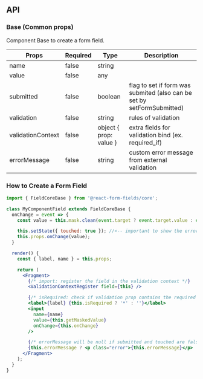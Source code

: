 API
---

### Base (Common props)

Component Base to create a form field.

| Props             | Required | Type                   | Description                                                            |
|-------------------|----------|------------------------|------------------------------------------------------------------------|
| name              | false    | string                 |                                                                        |
| value             | false    | any                    |                                                                        |
| submitted         | false    | boolean                | flag to set if form was submited (also can be set by setFormSubmitted) |
| validation        | false    | string                 | rules of validation                                                    |
| validationContext | false    | object { prop: value } | extra fields for validation bind (ex. required_if)                     |
| errorMessage      | false    | string                 | custom error message from external validation                          |

### How to Create a Form Field

```jsx
import { FieldCoreBase } from '@react-form-fields/core';

class MyComponentField extends FieldCoreBase {
  onChange = event => {
    const value = this.mask.clean(event.target ? event.target.value : event);

    this.setState({ touched: true }); //<-- important to show the error
    this.props.onChange(value);
  }

  render() {
    const { label, name } = this.props;

    return (
      <Fragment>
        {/* import: register the field in the validation context */}
        <ValidationContextRegister field={this} />

        {/* isRequired: check if validation prop contains the required rule */}
        <label>{label} {this.isRequired ? '*' : ''}</label>
        <input 
          name={name}
          value={this.getMaskedValue}
          onChange={this.onChange}
        />

        {/* errorMessage will be null if submitted and touched are false  */}
        {this.errorMessage ? <p class="error">{this.errorMessage}</p> : null}
      </Fragment>
    );
  }
}
```